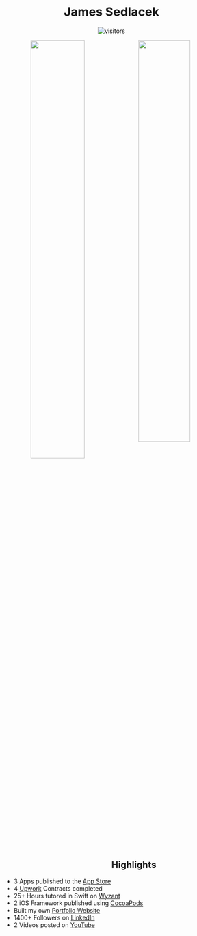 <div align="center">
<h1>James Sedlacek</h1>

![visitors](https://visitor-badge.glitch.me/badge?page_id=jamessedlacek.jamessedlacek)

  <img width="50%" style="float: left" src ="https://github-readme-stats.vercel.app/api?username=JamesSedlacek&show_icons=true&count_private=true&theme=darcula&hide_border=true&hide=issues,contribs&bg_color=00000000">
  <img width="49%" style="float: left" src ="https://github-readme-streak-stats.herokuapp.com?user=JamesSedlacek&theme=darcula&hide_border=true&background=FFFFFF00">

</br>

</div>

<div align="left">

## Highlights
  
- 3 Apps published to the [App Store](https://apps.apple.com/us/developer/james-sedlacek/id1539189845)
- 4 [Upwork](https://www.UpWork.com/freelancers/~01bed510a74b1a74dc) Contracts completed
- 25+ Hours tutored in Swift on [Wyzant](https://www.wyzant.com/match/tutor/88788497)
- 2 iOS Framework published using [CocoaPods](https://github.com/JamesSedlacek/SwiftyStepper)
- Built my own [Portfolio Website](https://JamesSedlacek.github.io)
- 1400+ Followers on [LinkedIn](https://www.linkedin.com/in/jamessedlacekjr/)
- 2 Videos posted on [YouTube](https://www.youtube.com/channel/UC3lfiHwxuhfvtXXYx5iXCAg)

 </div><br>
